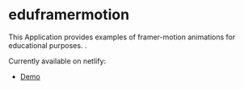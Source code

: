 # eduframermotion

This Application provides examples of framer-motion animations for educational purposes. .

Currently available on netlify:

- [Demo](https://framer-motion-banner.netlify.app) 
